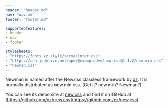 ```yaml
---
header: "header.md"
nav: "nav.md"
footer: "footer.md"

supportedfeatures: 
- header
- nav
- footer

stylesheets:
- "https://fonts.xz.style/serve/inter.css"
- "https://cdn.jsdelivr.net/npm/@exampledev/new.css@1.1.2/new.min.css"
- "newman.css"
---
```

Newman is named after the New.css classless framework by [xz](https://xz.style/). 
It is normally distributed as new.min.css. (Get it? new.min? Newman?)

You can see its demo site at [new.css](https://newcss.net/) and
find it on GitHub at [https://github.com/xz/new.css](https://github.com/xz/new.css)
